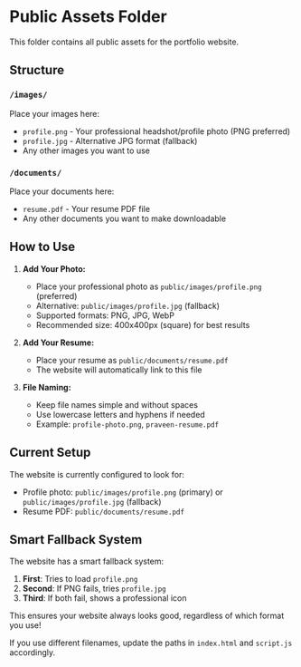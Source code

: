 # Public Assets Folder

This folder contains all public assets for the portfolio website.

## Structure

### `/images/`

Place your images here:

- `profile.png` - Your professional headshot/profile photo (PNG preferred)
- `profile.jpg` - Alternative JPG format (fallback)
- Any other images you want to use

### `/documents/`

Place your documents here:

- `resume.pdf` - Your resume PDF file
- Any other documents you want to make downloadable

## How to Use

1. **Add Your Photo:**

   - Place your professional photo as `public/images/profile.png` (preferred)
   - Alternative: `public/images/profile.jpg` (fallback)
   - Supported formats: PNG, JPG, WebP
   - Recommended size: 400x400px (square) for best results

2. **Add Your Resume:**

   - Place your resume as `public/documents/resume.pdf`
   - The website will automatically link to this file

3. **File Naming:**
   - Keep file names simple and without spaces
   - Use lowercase letters and hyphens if needed
   - Example: `profile-photo.png`, `praveen-resume.pdf`

## Current Setup

The website is currently configured to look for:

- Profile photo: `public/images/profile.png` (primary) or `public/images/profile.jpg` (fallback)
- Resume PDF: `public/documents/resume.pdf`

## Smart Fallback System

The website has a smart fallback system:

1. **First**: Tries to load `profile.png`
2. **Second**: If PNG fails, tries `profile.jpg`
3. **Third**: If both fail, shows a professional icon

This ensures your website always looks good, regardless of which format you use!

If you use different filenames, update the paths in `index.html` and `script.js` accordingly.
